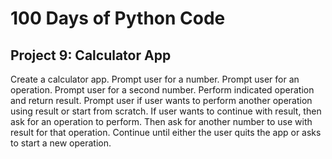 # 100 Days of Python Code

## Project 9: Calculator App

Create a calculator app.
Prompt user for a number.
Prompt user for an operation.
Prompt user for a second number.
Perform indicated operation and return result.
Prompt user if user wants to perform another operation using result or start from scratch.
If user wants to continue with result, then ask for an operation to perform.
Then ask for another number to use with result for that operation.
Continue until either the user quits the app or asks to start a new operation.
